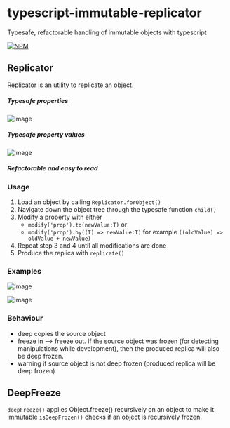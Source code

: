 # typescript-immutable-replicator
Typesafe, refactorable handling of immutable objects with typescript

[![NPM](https://nodei.co/npm/typescript-immutable-replicator.png)](https://nodei.co/npm/typescript-immutable-replicator/)

## Replicator

Replicator is an utility to replicate an object.

##### Typesafe properties
![image](https://user-images.githubusercontent.com/20232625/28736850-297d44e4-73ec-11e7-808c-5d0b5b47336a.png)
##### Typesafe property values
![image](https://user-images.githubusercontent.com/20232625/28736918-7c974652-73ec-11e7-9742-ae2ea6664892.png)
##### Refactorable and easy to read

### Usage

1. Load an object by calling `Replicator.forObject()`
2. Navigate down the object tree through the typesafe function `child()`
3. Modify a property with either 
    - `modify('prop').to(newValue:T)` or
    - `modify('prop').by((T) => newValue:T)` for example `((oldValue) => oldValue + newValue)`
4. Repeat step 3 and 4 until all modifications are done
5. Produce the replica with `replicate()`

### Examples

![image](https://user-images.githubusercontent.com/20232625/28736806-e85e2e74-73eb-11e7-8a39-434144de62b7.png)

![image](https://user-images.githubusercontent.com/20232625/28737014-ebc5dbba-73ec-11e7-99bf-1f190ee9a892.png)

### Behaviour

-   deep copies the source object
-   freeze in --> freeze out. If the source object was frozen (for detecting manipulations while development), then the produced replica will also be deep frozen.
-   warning if source object is not deep frozen (produced replica will be deep frozen)

## DeepFreeze

`deepFreeze()` applies Object.freeze() recursively on an object to make it immutable
`isDeepFrozen()` checks if an object is recursively frozen.
